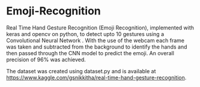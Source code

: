 # Emoji-Recognition
Real Time Hand Gesture Recognition (Emoji Recognition), implemented with keras and opencv on python, to detect upto 10 gestures using a Convolutional Neural Network . With the use of the webcam each frame was taken and subtracted from the background to identify the hands and then passed through the CNN model to predict the emoji. An overall precision of 96% was achieved.

The dataset was created using dataset.py and is available at https://www.kaggle.com/gsnikkitha/real-time-hand-gesture-recognition.
